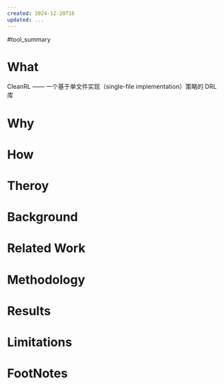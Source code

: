 ```yaml
---
created: 2024-12-20T16
updated: ...
---
```

#tool_summary 

# What
CleanRL —— 一个基于单文件实现（single-file implementation）策略的 DRL 库
# Why
# How
# Theroy
# Background
# Related Work
# Methodology
# Results
# Limitations
# FootNotes